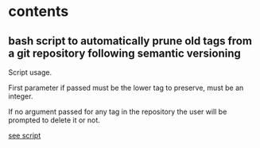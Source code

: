 # contents

## bash script to automatically prune old tags from a git repository following semantic versioning

Script usage.

First parameter if passed must be the lower tag to preserve, must be an integer.

If no argument passed for any tag in the repository the user will be prompted to delete it or not.

[see script](prune_git_tags.sh)

